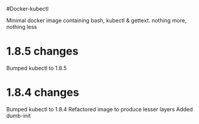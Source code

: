 #Docker-kubectl

Minimal docker image containing bash, kubectl & gettext. nothing more, nothing less

# 1.8.5 changes
Bumped kubectl to 1.8.5

# 1.8.4 changes
Bumped kubectl to 1.8.4
Refactored image to produce lesser layers
Added dumb-init